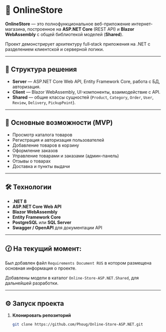 ﻿# 🛒 OnlineStore

**OnlineStore** — это полнофункциональное веб-приложение интернет-магазина, построенное на **ASP.NET Core** (REST API) и **Blazor WebAssembly** с общей библиотекой моделей (**Shared**).  

Проект демонстрирует архитектуру full‑stack приложения на .NET с разделением клиентской и серверной логики.

---

## 📂 Структура решения

- **Server** — ASP.NET Core Web API, Entity Framework Core, работа с БД, авторизация.
- **Client** — Blazor WebAssembly, UI-компоненты, взаимодействие с API.
- **Shared** — общие классы сущностей (`Product`, `Category`, `Order`, `User`, `Review`, `Delivery`, `PickupPoint`).

---

## 🚀 Основные возможности (MVP)

- Просмотр каталога товаров
- Регистрация и авторизация пользователей
- Добавление товаров в корзину
- Оформление заказов
- Управление товарами и заказами (админ-панель)
- Отзывы о товарах
- Доставка и пункты выдачи

---

## 🛠️ Технологии

- **.NET 8**
- **ASP.NET Core Web API**
- **Blazor WebAssembly**
- **Entity Framework Core**
- **PostgreSQL** или **SQL Server**
- **Swagger / OpenAPI** для документации API

---

## 🕜 На текущий момент:

Был добавлен файл ```Requirements Document RUS``` в котором размещена основная информация о проекте.

Добавлены модели в каталог ```Online-Store-ASP.NET.Shared```, для дальнейшей разработки. 

---

## ⚙️ Запуск проекта

1. **Клонировать репозиторий**
   ```bash
   git clone https://github.com/Phoug/Online-Store-ASP.NET.git